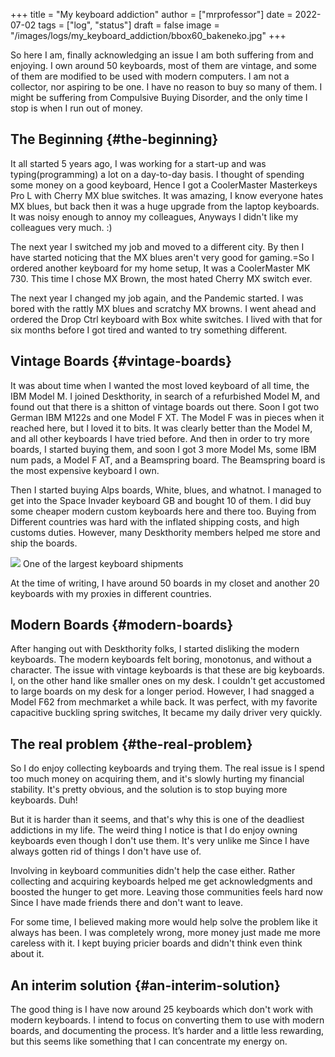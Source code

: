 +++
title = "My keyboard addiction"
author = ["mrprofessor"]
date = 2022-07-02
tags = ["log", "status"]
draft = false
image = "/images/logs/my_keyboard_addiction/bbox60_bakeneko.jpg"
+++

So here I am, finally acknowledging an issue I am both suffering from and
enjoying. I own around 50 keyboards, most of them are vintage, and some of them
are modified to be used with modern computers. I am not a collector, nor
aspiring to be one. I have no reason to buy so many of them. I might be
suffering from Compulsive Buying Disorder, and the only time I stop is when I
run out of money.


## The Beginning {#the-beginning}

It all started 5 years ago, I was working for a start-up and was
typing(programming) a lot on a day-to-day basis. I thought of spending some
money on a good keyboard, Hence I got a CoolerMaster Masterkeys Pro L with
Cherry MX blue switches. It was amazing, I know everyone hates MX blues, but
back then it was a huge upgrade from the laptop keyboards. It was noisy enough
to annoy my colleagues, Anyways I didn't like my colleagues very much. :)

The next year I switched my job and moved to a different city. By then I have
started noticing that the MX blues aren't very good for gaming.=So I ordered
another keyboard for my home setup, It was a CoolerMaster MK 730. This time I
chose MX Brown, the most hated Cherry MX switch ever.

The next year I changed my job again, and the Pandemic started. I was bored with
the rattly MX blues and scratchy MX browns. I went ahead and ordered the Drop
Ctrl keyboard with Box white switches. I lived with that for six months before
I got tired and wanted to try something different.


## Vintage Boards {#vintage-boards}

It was about time when I wanted the most loved keyboard of all time, the IBM
Model M. I joined Deskthority, in search of a refurbished Model M, and found
out that there is a shitton of vintage boards out there. Soon I got two German
IBM M122s and one Model F XT. The Model F was in pieces when it reached here,
but I loved it to bits. It was clearly better than the Model M, and all other
keyboards I have tried before. And then in order to try more boards, I started
buying them, and soon I got 3 more Model Ms, some IBM num pads, a Model F AT,
and a Beamspring board. The Beamspring board is the most expensive keyboard I
own.

Then I started buying Alps boards, White, blues, and whatnot. I managed to get
into the Space Invader keyboard GB and bought 10 of them. I did buy some cheaper
modern custom keyboards here and there too. Buying from Different countries was
hard with the inflated shipping costs, and high customs duties. However, many
Deskthority members helped me store and ship the boards.

<div class="post-image">
  <img src="/images/logs/my_keyboard_addiction/keyboard_haul_1.jpg" />
  <span class="img-description"> One of the largest keyboard shipments </span>
</div>

At the time of writing, I have around 50 boards in my closet and another 20
keyboards with my proxies in different countries.


## Modern Boards {#modern-boards}

After hanging out with Deskthority folks, I started disliking the modern
keyboards. The modern keyboards felt boring, monotonus, and without a character.
The issue with vintage keyboards is that these are big keyboards. I, on the
other hand like smaller ones on my desk. I couldn't get accustomed to large
boards on my desk for a longer period. However, I had snagged a Model F62 from
mechmarket a while back. It was perfect, with my favorite capacitive buckling
spring switches, It became my daily driver very quickly.


## The real problem {#the-real-problem}

So I do enjoy collecting keyboards and trying them. The real issue is I spend
too much money on acquiring them, and it's slowly hurting my financial
stability. It's pretty obvious, and the solution is to stop buying more
keyboards. Duh!

But it is harder than it seems, and that's why this is one of the deadliest
addictions in my life. The weird thing I notice is that I do enjoy owning
keyboards even though I don't use them. It's very unlike me Since I have always
gotten rid of things I don't have use of.

Involving in keyboard communities didn't help the case either. Rather collecting
and acquiring keyboards helped me get acknowledgments and boosted the hunger to
get more. Leaving those communities feels hard now Since I have made friends
there and don't want to leave.

For some time, I believed making more would help solve the problem like it
always has been. I was completely wrong, more money just made me more careless
with it. I kept buying pricier boards and didn't think even think about it.


## An interim solution {#an-interim-solution}

The good thing is I have now around 25 keyboards which don't work with modern
keyboards. I intend to focus on converting them to use with modern boards, and
documenting the process. It’s harder and a little less rewarding, but this seems
like something that I can concentrate my energy on.

